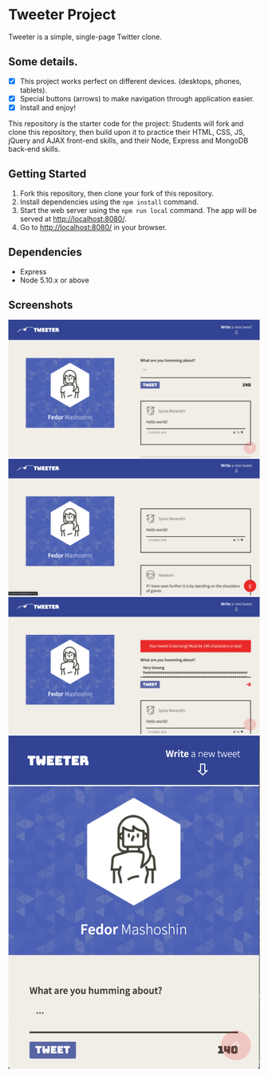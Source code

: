 # Tweeter Project

Tweeter is a simple, single-page Twitter clone.

## Some details.
- [x] This project works perfect on different devices. (desktops, phones, tablets).
- [x] Special buttons (arrows) to make navigation through application easier.
- [x] Install and enjoy!

This repository is the starter code for the project: Students will fork and clone this repository, then build upon it to practice their HTML, CSS, JS, jQuery and AJAX front-end skills, and their Node, Express and MongoDB back-end skills.

## Getting Started

1. Fork this repository, then clone your fork of this repository.
2. Install dependencies using the `npm install` command.
3. Start the web server using the `npm run local` command. The app will be served at <http://localhost:8080/>.
4. Go to <http://localhost:8080/> in your browser.

## Dependencies

- Express
- Node 5.10.x or above



## Screenshots
!["Main page of my aplication"](https://github.com/FedorMashoshin/tweeter/blob/master/public/docs/main-page.png)
!["Main page with hidden twitter input"](https://github.com/FedorMashoshin/tweeter/blob/master/public/docs/main-page-modern.png)
!["Error message"](https://github.com/FedorMashoshin/tweeter/blob/master/public/docs/Error.png)
!["Mobile version"](https://github.com/FedorMashoshin/tweeter/blob/master/public/docs/mobile-version.png)
